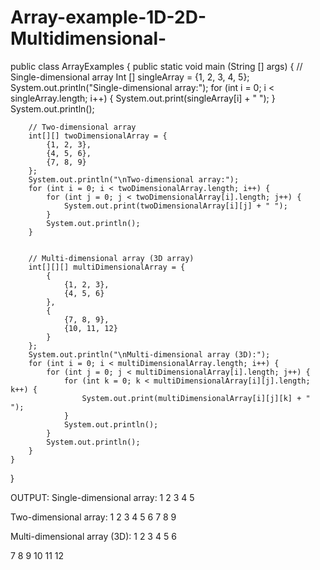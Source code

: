 # Array-example-1D-2D-Multidimensional-
public class ArrayExamples {
    public static void main (String [] args) {
        // Single-dimensional array
        Int [] singleArray = {1, 2, 3, 4, 5};
        System.out.println("Single-dimensional array:");
        for (int i = 0; i < singleArray.length; i++) {
            System.out.print(singleArray[i] + " ");
        }
        System.out.println();


        // Two-dimensional array
        int[][] twoDimensionalArray = {
            {1, 2, 3},
            {4, 5, 6},
            {7, 8, 9}
        };
        System.out.println("\nTwo-dimensional array:");
        for (int i = 0; i < twoDimensionalArray.length; i++) {
            for (int j = 0; j < twoDimensionalArray[i].length; j++) {
                System.out.print(twoDimensionalArray[i][j] + " ");
            }
            System.out.println();
        }


        // Multi-dimensional array (3D array)
        int[][][] multiDimensionalArray = {
            {
                {1, 2, 3},
                {4, 5, 6}
            },
            {
                {7, 8, 9},
                {10, 11, 12}
            }
        };
        System.out.println("\nMulti-dimensional array (3D):");
        for (int i = 0; i < multiDimensionalArray.length; i++) {
            for (int j = 0; j < multiDimensionalArray[i].length; j++) {
                for (int k = 0; k < multiDimensionalArray[i][j].length; k++) {
                    System.out.print(multiDimensionalArray[i][j][k] + " ");
                }
                System.out.println();
            }
            System.out.println();
        }
    }
}


OUTPUT:
Single-dimensional array:
1 2 3 4 5 


Two-dimensional array:
1 2 3 
4 5 6 
7 8 9 


Multi-dimensional array (3D):
1 2 3 
4 5 6 


7 8 9 
10 11 12
